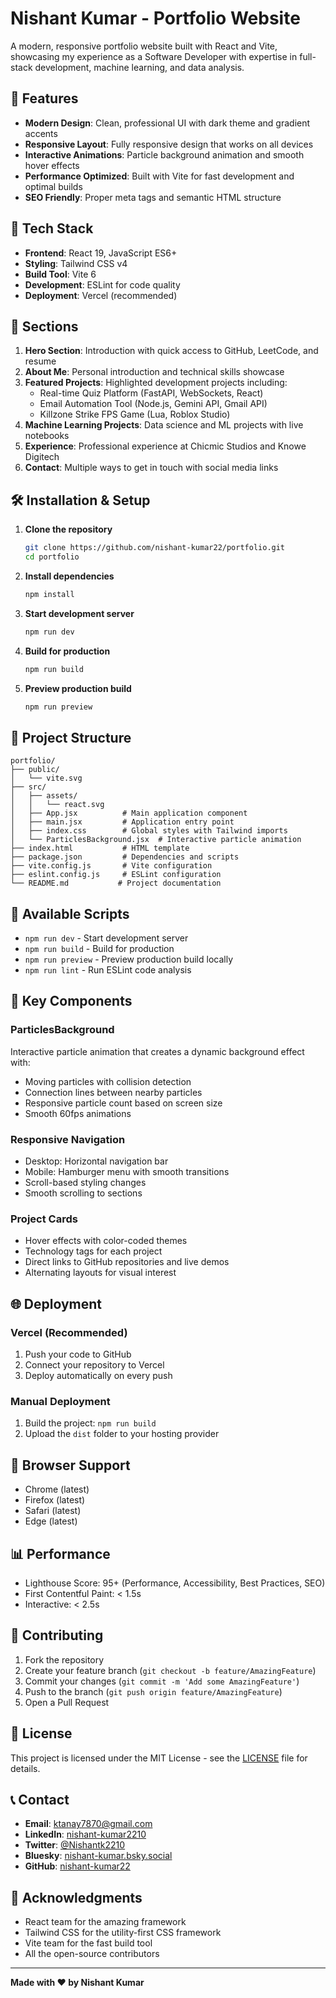 # Nishant Kumar - Portfolio Website

A modern, responsive portfolio website built with React and Vite, showcasing my experience as a Software Developer with expertise in full-stack development, machine learning, and data analysis.

## 🌟 Features

- **Modern Design**: Clean, professional UI with dark theme and gradient accents
- **Responsive Layout**: Fully responsive design that works on all devices
- **Interactive Animations**: Particle background animation and smooth hover effects
- **Performance Optimized**: Built with Vite for fast development and optimal builds
- **SEO Friendly**: Proper meta tags and semantic HTML structure

## 🚀 Tech Stack

- **Frontend**: React 19, JavaScript ES6+
- **Styling**: Tailwind CSS v4
- **Build Tool**: Vite 6
- **Development**: ESLint for code quality
- **Deployment**: Vercel (recommended)

## 📱 Sections

1. **Hero Section**: Introduction with quick access to GitHub, LeetCode, and resume
2. **About Me**: Personal introduction and technical skills showcase
3. **Featured Projects**: Highlighted development projects including:
   - Real-time Quiz Platform (FastAPI, WebSockets, React)
   - Email Automation Tool (Node.js, Gemini API, Gmail API)
   - Killzone Strike FPS Game (Lua, Roblox Studio)
4. **Machine Learning Projects**: Data science and ML projects with live notebooks
5. **Experience**: Professional experience at Chicmic Studios and Knowe Digitech
6. **Contact**: Multiple ways to get in touch with social media links

## 🛠️ Installation & Setup

1. **Clone the repository**
   ```bash
   git clone https://github.com/nishant-kumar22/portfolio.git
   cd portfolio
   ```

2. **Install dependencies**
   ```bash
   npm install
   ```

3. **Start development server**
   ```bash
   npm run dev
   ```

4. **Build for production**
   ```bash
   npm run build
   ```

5. **Preview production build**
   ```bash
   npm run preview
   ```

## 📂 Project Structure

```
portfolio/
├── public/
│   └── vite.svg
├── src/
│   ├── assets/
│   │   └── react.svg
│   ├── App.jsx          # Main application component
│   ├── main.jsx         # Application entry point
│   ├── index.css        # Global styles with Tailwind imports
│   └── ParticlesBackground.jsx  # Interactive particle animation
├── index.html           # HTML template
├── package.json         # Dependencies and scripts
├── vite.config.js       # Vite configuration
├── eslint.config.js     # ESLint configuration
└── README.md           # Project documentation
```

## 🔧 Available Scripts

- `npm run dev` - Start development server
- `npm run build` - Build for production
- `npm run preview` - Preview production build locally
- `npm run lint` - Run ESLint code analysis

## 🎨 Key Components

### ParticlesBackground
Interactive particle animation that creates a dynamic background effect with:
- Moving particles with collision detection
- Connection lines between nearby particles
- Responsive particle count based on screen size
- Smooth 60fps animations

### Responsive Navigation
- Desktop: Horizontal navigation bar
- Mobile: Hamburger menu with smooth transitions
- Scroll-based styling changes
- Smooth scrolling to sections

### Project Cards
- Hover effects with color-coded themes
- Technology tags for each project
- Direct links to GitHub repositories and live demos
- Alternating layouts for visual interest

## 🌐 Deployment

### Vercel (Recommended)
1. Push your code to GitHub
2. Connect your repository to Vercel
3. Deploy automatically on every push

### Manual Deployment
1. Build the project: `npm run build`
2. Upload the `dist` folder to your hosting provider

## 📱 Browser Support

- Chrome (latest)
- Firefox (latest)
- Safari (latest)
- Edge (latest)

## 📊 Performance

- Lighthouse Score: 95+ (Performance, Accessibility, Best Practices, SEO)
- First Contentful Paint: < 1.5s
- Interactive: < 2.5s

## 🤝 Contributing

1. Fork the repository
2. Create your feature branch (`git checkout -b feature/AmazingFeature`)
3. Commit your changes (`git commit -m 'Add some AmazingFeature'`)
4. Push to the branch (`git push origin feature/AmazingFeature`)
5. Open a Pull Request

## 📄 License

This project is licensed under the MIT License - see the [LICENSE](LICENSE) file for details.

## 📞 Contact

- **Email**: ktanay7870@gmail.com
- **LinkedIn**: [nishant-kumar2210](https://www.linkedin.com/in/nishant-kumar2210/)
- **Twitter**: [@Nishantk2210](https://x.com/Nishantk2210)
- **Bluesky**: [nishant-kumar.bsky.social](https://bsky.app/profile/nishant-kumar.bsky.social)
- **GitHub**: [nishant-kumar22](https://github.com/nishant-kumar22)

## 🙏 Acknowledgments

- React team for the amazing framework
- Tailwind CSS for the utility-first CSS framework
- Vite team for the fast build tool
- All the open-source contributors

---

**Made with ❤️ by Nishant Kumar**